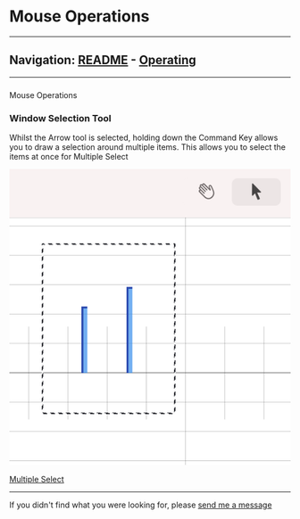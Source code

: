 # Mouse Operations


---
Navigation: [README](README.md) - [Operating](Operating.md)
---







---


### 

Mouse Operations






### Window Selection Tool

Whilst the Arrow tool is selected, holding down the Command Key allows you to draw a selection around multiple items. This allows you to select the items at once for Multiple Select

![section.imageTooltip](media/images/mouse_windowSelection.png)

[Multiple Select](OperatingMultipleSelect.md)





---

If you didn't find what you were looking for, please [send me a message](mailto:contact+help@haptrix.com)